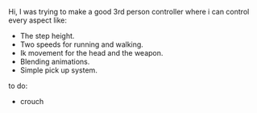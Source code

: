 Hi, I was trying to make a good 3rd person controller where i can control every aspect like:
- The step height.
- Two speeds for running and walking.
- Ik movement for the head and the weapon.
- Blending animations.
- Simple pick up system.

to do:
- crouch 
